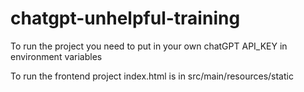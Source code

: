 # chatgpt-unhelpful-training

To run the project you need to put in your own chatGPT API_KEY in environment variables

To run the frontend project index.html is in src/main/resources/static